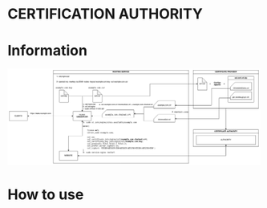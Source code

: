 # CERTIFICATION AUTHORITY


# Information

![ssl-project-demo.png](./certification_authority/midias/ssl-project-demo.png)


# How to use


